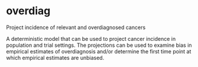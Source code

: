 # overdiag
Project incidence of relevant and overdiagnosed cancers

A deterministic model that can be used to project cancer incidence in population
and trial settings. The projections can be used to examine bias in empirical
estimates of overdiagnosis and/or determine the first time point at which
empirical estimates are unbiased.
